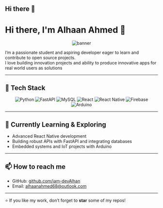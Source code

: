 ## Hi there 👋
# Hi there, I'm Alhaan Ahmed 👋

<p align="center">
  <img src="https://raw.githubusercontent.com/AlhaanAhmed/AlhaanAhmed/master/banner.gif" alt="banner" />
</p>

I’m a passionate student and aspiring developer eager to learn and contribute to open source projects.  
I love building innovation projects and ability to produce innovative apps for real world users as solutions

---

## 🚀 Tech Stack

<p align="center">
  <img src="https://img.shields.io/badge/Python-3776AB?style=for-the-badge&logo=python&logoColor=white" alt="Python" />
  <img src="https://img.shields.io/badge/FastAPI-009688?style=for-the-badge&logo=fastapi" alt="FastAPI" />
  <img src="https://img.shields.io/badge/MySQL-4479A1?style=for-the-badge&logo=mysql&logoColor=white" alt="MySQL" />
  <img src="https://img.shields.io/badge/React-20232A?style=for-the-badge&logo=react&logoColor=61DAFB" alt="React" />
  <img src="https://img.shields.io/badge/React_Native-20232A?style=for-the-badge&logo=react&logoColor=61DAFB" alt="React Native" />
  <img src="https://img.shields.io/badge/Firebase-FFA611?style=for-the-badge&logo=firebase&logoColor=white" alt="Firebase" />
  <img src="https://img.shields.io/badge/Arduino-00979D?style=for-the-badge&logo=arduino&logoColor=white" alt="Arduino" />
</p>

---

## 🔭 Currently Learning & Exploring

- Advanced React Native development  
- Building robust APIs with FastAPI and integrating databases  
- Embedded systems and IoT projects with Arduino  

---

## 📫 How to reach me

- GitHub: [github.com/iam-devAlhan](https://github.com/iam-devAlhan)  
- Email: alhaanahmed68@outlook.com

---

⭐️ If you like my work, don’t forget to **star** some of my repos!

<!--
You can add more sections like Projects, Certifications, blog links, etc. as you grow!
-->
